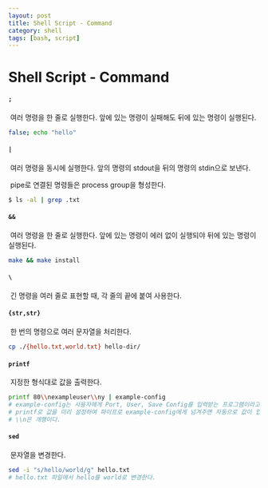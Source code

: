 ```yaml
---
layout: post
title: Shell Script - Command
category: shell
tags: [bash, script]
---
```


# Shell Script - Command



#### `;`

​	여러 명령을 한 줄로 실행한다. 앞에 있는 명령이 실패해도 뒤에 있는 명령이 실행된다.

```bash
false; echo "hello"
```

#### `|`

​	여러 명령을 동시에 실행한다. 앞의 명령의 stdout을 뒤의 명령의 stdin으로 보낸다. 

​	pipe로 연결된 명령들은 process group을 형성한다.

```bash
$ ls -al | grep .txt
```

#### `&&`

​	여러 명령을 한 줄로 실행한다. 앞에 있는 명령이 에러 없이 실행되야 뒤에 있는 명령이 실행된다.

```bash
make && make install
```

#### `\`

​	긴 명령을 여러 줄로 표현할 때, 각 줄의 끝에 붙여 사용한다.

#### `{str,str}`

​	한 번의 명령으로 여러 문자열을 처리한다.

```bash
cp ./{hello.txt,world.txt} hello-dir/
```

#### `printf`

​	지정한 형식대로 값을 출력한다.

```bash
printf 80\\nexampleuser\\ny | example-config
# example-config는 사용자에게 Port, User, Save Config를 입력받는 프로그램이라고 하자.
# printf로 값을 미리 설정하여 파이프로 example-config에게 넘겨주면 자동으로 값이 입력된다.
# \\n은 개행이다.
```

#### `sed`

​	문자열을 변경한다.

```bash
sed -i "s/hello/world/g" hello.txt
# hello.txt 파일에서 hello를 world로 변경한다.
```


